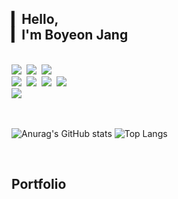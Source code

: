 <!-- # ▎Hello,<br>▎Backend developer<br>▎Boyeon Jang -->
<h2> ▎Hello,<br>▎I'm Boyeon Jang</h2>
<br>
<div>
  <img src="https://img.shields.io/badge/JavaScript-F7DF1E?style=for-the-badge&logo=JavaScript&logoColor=black" />&nbsp
  <img src="https://img.shields.io/badge/TypeScript-3178C6?style=for-the-badge&logo=TypeScript&logoColor=white" />&nbsp
  <img src="https://img.shields.io/badge/TailwindCSS-06B6D4?style=for-the-badge&logo=TailwindCSS&logoColor=white" /><br>
  <img src="https://img.shields.io/badge/React-20232A?style=for-the-badge&logo=React&logoColor=61DAFB" />&nbsp
  <img src="https://img.shields.io/badge/Vue.js-4FC08D?style=for-the-badge&logo=Vue.js&logoColor=white" />&nbsp
  <img src="https://img.shields.io/badge/Next.js-000000?style=for-the-badge&logo=Next.js&logoColor=white" />&nbsp
  <img src="https://img.shields.io/badge/Nuxt.js-00DC82?style=for-the-badge&logo=Nuxt.js&logoColor=white" /><br>
  <img src="https://img.shields.io/badge/Python-3776AB?style=for-the-badge&logo=Python&logoColor=white" />
</div>
<br>
<br>

![Anurag's GitHub stats](https://github-readme-stats.vercel.app/api?username=boyeoon\&hide=issues\&show_icons=true\&theme=vue-dark)
![Top Langs](https://github-readme-stats.vercel.app/api/top-langs/?username=boyeoon\&layout=compact\&theme=vue-dark)

<!-- ![willianrod's wakatime stats](https://github-readme-stats.vercel.app/api/wakatime?username=BoYeonJang&layout=compact&theme=material-palenight) -->
<br>
<h2>Portfolio</h2>

<!-- ## ▎🛠 Tech Stacks -->
<!-- - Data: <span><img src="https://img.shields.io/badge/Python-3776AB?style=for-the-badge&logo=Python&logoColor=white"/></span><br/> -->
<!-- - Front-end : <span><img src="https://img.shields.io/badge/JavaScript-F7DF1E?style=for-the-badge&logo=JavaScript&logoColor=white"/></span> -->
<!-- <span><img src="https://img.shields.io/badge/TypeScript-3178C6?style=for-the-badge&logo=TypeScript&logoColor=white"/></span> -->
<!-- <span><img src="https://img.shields.io/badge/Vue.js-4FC08D?style=for-the-badge&logo=Vue.js&logoColor=white"/></span> -->
<!-- <span><img src="https://img.shields.io/badge/React-61DAFB?style=for-the-badge&logo=React&logoColor=white"/></span> -->
<!-- <span><img src="https://img.shields.io/badge/Node.js-339933?style=for-the-badge&logo=Node.js&logoColor=white"/></span> -->
<!-- - Database : <span><img src="https://img.shields.io/badge/MySQL-4479A1?style=for-the-badge&logo=MySQL&logoColor=white"/></span> -->
<!-- <span><img src="https://img.shields.io/badge/MongoDB-47A248?style=for-the-badge&logo=MongoDB&logoColor=white"/></span><br/> -->
<!-- - Communication : <span><img src="https://img.shields.io/badge/Jira-0052cc?style=for-the-badge&logo=jira&logoColor=white"/></span> -->
<!-- <span><img src="https://img.shields.io/badge/Jenkins-D24939?style=for-the-badge&logo=Jenkins&logoColor=white"/></span><br/> -->
<!-- - Version Control : <span><img src="https://img.shields.io/badge/Git-f05032?style=for-the-badge&logo=git&logoColor=white"/></span>
<span><img src="https://img.shields.io/badge/GitHub-181717?style=for-the-badge&logo=github&logoColor=white"/></span>
<span><img src="https://img.shields.io/badge/GitLab-FCA121?style=for-the-badge&logo=GitLab&logoColor=white"/></span> -->

<!-- flat 뱃지 -->
<!-- <span><img src="https://img.shields.io/badge/GitLab-FCA121?style=flat&logo=GitLab&logoColor=white"/></span> -->
<!-- for-the-badge 뱃지 -->
<!-- <span><img src="https://img.shields.io/badge/GitLab-FCA121?style=for-the-badge&logo=GitLab&logoColor=white"/></span> -->

<!-- ## ▎📚 Blog For Learning -->
<!-- - ### https://velog.io/@colorful-stars - 🔧fixing🔧-->
<!-- - ### https://boyeonjang.github.io/ -->
<!-- - ### https://medium.com/@hypeboy -->

<!-- ## ▎🧑‍💻 Portfolio Notion -->
<!-- - ### [Boyeon Jang](https://boyeonjang.notion.site/121cc84195d2494c9009fb3ae72a4419?pvs=74) -->
<!-- - ### [Boyeon Jang](https://boyeonjang.notion.site/Hi-I-m-Boyeon-eca58422941b425aaa10ff2e5597e61b?pvs=4) -->

<!-- <h3 align='center'>Hi there 👋</h3>
<br>
<p align='center'>
  <a href="https://github.com/anuraghazra/github-readme-stats">
    <img src="https://github-readme-stats.vercel.app/api?username=BoYeonJang&bg_color=30,e96443,904e95&title_color=fff&text_color=fff"/>
  </a>
</p>
<br>
<h3 align='center'>🔨 Stack 🔧</h3>
<p align='center'>Techs in use by the company</p>
<p align='center'>
  <img src="https://img.shields.io/badge/JavaScript-F7DF1E?style=flat&logo=JavaScript&logoColor=white"/>
  <img src="https://img.shields.io/badge/Vue.js-4FC08D?style=flat&logo=Vue.js&logoColor=white"/>
  <img src="https://img.shields.io/badge/React-61DAFB?style=flat&logo=React&logoColor=white"/>
  <br>
  <img src="https://img.shields.io/badge/MySQL-4479A1?style=flat&logo=MySQL&logoColor=white"/>
  <img src="https://img.shields.io/badge/Oracle-F80000?style=flat&logo=Oracle&logoColor=white"/>
  <img src="https://img.shields.io/badge/Jenkins-D24939?style=flat&logo=Jenkins&logoColor=white"/>
  <img src="https://img.shields.io/badge/Jira-0052CC?style=flat&logo=Jira&logoColor=white"/>
</p>
<br>
<h3 align='center'>🍑 ME 🍑</h3>
<p align='center'>
  <a href="https://velog.io/@colorful-stars" target="_blank">
    <img src="https://img.shields.io/badge/Velog-20c997?style=flat-square&logo=Vimeo&logoColor=white"/>
  </a>
  <a href="https://www.notion.so/3d45c6bd2cbd4f938873a4bd12e23375" target="_blank">
    <img src="https://img.shields.io/badge/Portfolio-000000?style=flat-square&logo=Notion&logoColor=white"/>
  </a>
  <a href="mailto:uko010199@gmail.com" target="_blank">
    <img src="https://img.shields.io/badge/Gmail-d14836?style=flat-square&logo=Gmail&logoColor=white"/>
  </a>
</p>
<br>
<p align='center'>
  <a href="https://github.com/BoYeonJang" target="nofollow">
    <img src="https://hits.seeyoufarm.com/api/count/incr/badge.svg?url=https%3A%2F%2Fgithub.com%2FBoYeonJang&count_bg=%237296CB&title_bg=%23707070&icon=&icon_color=%23E7E7E7&title=hits&edge_flat=false"/>
  </a>
</p> -->

<!--
GitHub 통계의 경우 아래 링크 확인
https://github.com/anuraghazra/github-readme-stats/blob/master/docs/readme_kr.md
-->

<!--
**BoYeonJang/BoYeonJang** is a ✨ _special_ ✨ repository because its `README.md` (this file) appears on your GitHub profile.

Here are some ideas to get you started:

- 🔭 I’m currently working on ...
- 🌱 I’m currently learning ...
- 👯 I’m looking to collaborate on ...
- 🤔 I’m looking for help with ...
- 💬 Ask me about ...
- 📫 How to reach me: ...
- 😄 Pronouns: ...
- ⚡ Fun fact: ...
-->
